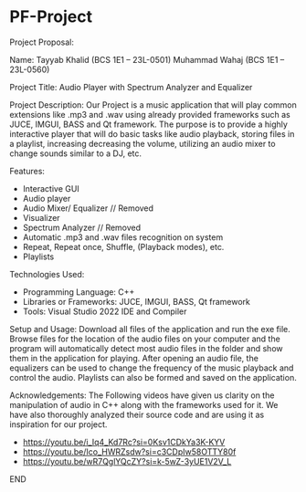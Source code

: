 # PF-Project
Project Proposal:

Name: Tayyab Khalid (BCS 1E1 – 23L-0501)
Muhammad Wahaj (BCS 1E1 – 23L-0560)

Project Title: Audio Player with Spectrum Analyzer and Equalizer

Project Description:
Our Project is a music application that will play common extensions like .mp3 and .wav using already
provided frameworks such as JUCE, IMGUI, BASS and Qt framework. The purpose is to provide a highly
interactive player that will do basic tasks like audio playback, storing files in a playlist, increasing
decreasing the volume, utilizing an audio mixer to change sounds similar to a DJ, etc.

Features:
- Interactive GUI
- Audio player
- Audio Mixer/ Equalizer  // Removed
- Visualizer
- Spectrum Analyzer  // Removed
- Automatic .mp3 and .wav files recognition on system
- Repeat, Repeat once, Shuffle, (Playback modes), etc.
- Playlists

Technologies Used:
- Programming Language: C++
- Libraries or Frameworks: JUCE, IMGUI, BASS, Qt framework
- Tools: Visual Studio 2022 IDE and Compiler

Setup and Usage:
Download all files of the application and run the exe file. Browse files for the location of the audio files
on your computer and the program will automatically detect most audio files in the folder and show
them in the application for playing. After opening an audio file, the equalizers can be used to change the
frequency of the music playback and control the audio. Playlists can also be formed and saved on the
application.

Acknowledgements:
The Following videos have given us clarity on the manipulation of audio in C++ along with the
frameworks used for it. We have also thoroughly analyzed their source code and are using it as
inspiration for our project.
- https://youtu.be/i_Iq4_Kd7Rc?si=0Ksv1CDkYa3K-KYV
- https://youtu.be/Ico_HWRZsdw?si=c3CDpIw58OTTY80f
- https://youtu.be/wR7QglYQcZY?si=k-5wZ-3yUE1V2V_L

END
